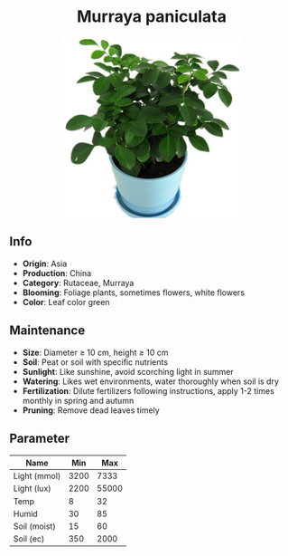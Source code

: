 <h1 align='center'>Murraya paniculata</h1>
<p align="center">
    <img 
        align='center'
        width='320'
        src="../images/murraya paniculata.png" 
        alt='Murraya paniculata' />
</p>

## Info

 - **Origin**: Asia
 - **Production**: China
 - **Category**: Rutaceae, Murraya
 - **Blooming**: Foliage plants, sometimes flowers, white flowers
 - **Color**: Leaf color green

## Maintenance

 - **Size**: Diameter ≥ 10 cm, height ≥ 10 cm
 - **Soil**: Peat or soil with specific nutrients
 - **Sunlight**: Like sunshine, avoid scorching light in summer
 - **Watering**: Likes wet environments, water thoroughly when soil is dry
 - **Fertilization**: Dilute fertilizers following instructions, apply 1-2 times monthly in spring and autumn
 - **Pruning**: Remove dead leaves timely

## Parameter

| Name         | Min  | Max   |
|--------------|------|-------|
| Light (mmol) | 3200 | 7333  |
| Light (lux)  | 2200 | 55000 |
| Temp         | 8    | 32    |
| Humid        | 30   | 85    |
| Soil (moist) | 15   | 60    |
| Soil (ec)    | 350  | 2000  |